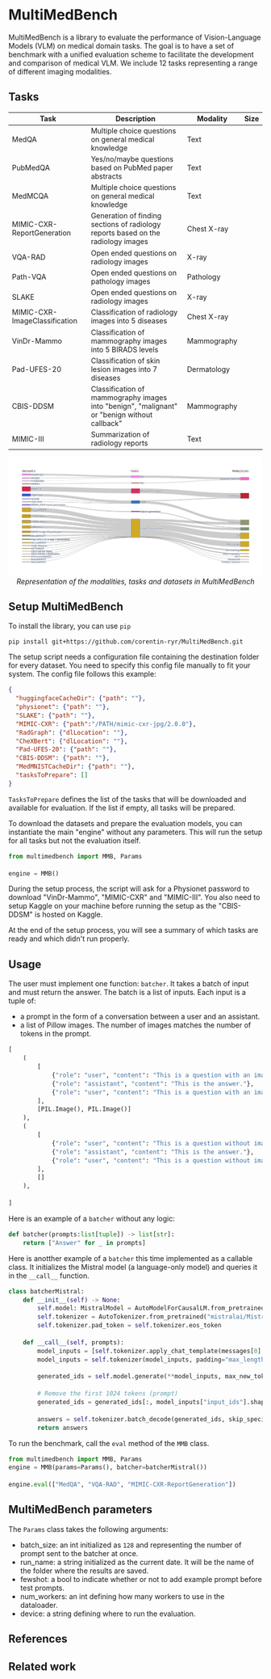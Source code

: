 # MultiMedBench


MultiMedBench is a library to evaluate the performance of Vision-Language Models (VLM) on medical domain tasks. The goal is to have a set of benchmark with a unified evaluation scheme to facilitate the development and comparison of medical VLM.
We include 12 tasks representing a range of different imaging modalities.


## Tasks

| Task                           | Description                                                                                       | Modality       | Size
|--------------------------------|---------------------------------------------------------------------------------------------------|----------------|----------
| MedQA                          | Multiple choice questions on general medical knowledge                                            | Text           |
| PubMedQA                       | Yes/no/maybe questions based on PubMed paper abstracts                                            | Text           |
| MedMCQA                        | Multiple choice questions on general medical knowledge                                            | Text           |
| MIMIC-CXR-ReportGeneration     | Generation of finding sections of radiology reports based on the radiology images                 | Chest X-ray    |
| VQA-RAD                        | Open ended questions on radiology images                                                          | X-ray          |
| Path-VQA                       | Open ended questions on pathology images                                                          | Pathology      |
| SLAKE                          | Open ended questions on radiology images                                                          | X-ray          |
| MIMIC-CXR-ImageClassification  | Classification of radiology images into 5 diseases                                                | Chest X-ray    |
| VinDr-Mammo                    | Classification of mammography images into 5 BIRADS levels                                         | Mammography    |
| Pad-UFES-20                    | Classification of skin lesion images into 7 diseases                                              | Dermatology    |
| CBIS-DDSM                      | Classification of mammography images into "benign", "malignant" or "benign without callback"      | Mammography    |
| MIMIC-III                      | Summarization of radiology reports                                                                | Text           |

<!-- <p align="center">
    <img src="dataset_stats/modalities.png" alt="modality sunburst graph" style="margin-right: 2.5%;" width="40%">
    <img src="dataset_stats/tasks.png" alt="modality sunburst graph" style="margin-left: 2.5%;" width="40%">
    <br>
    <em>Representation of the modalities and tasks in MultiMedBench</em>
</p> -->

<p align="center">
    <img src="dataset_stats/sankey.png" alt="sankey graph">
    <br>
    <em>Representation of the modalities, tasks and datasets in MultiMedBench</em>
</p>



## Setup MultiMedBench

To install the library, you can use `pip`

```console
pip install git+https://github.com/corentin-ryr/MultiMedBench.git
```

The setup script needs a configuration file containing the destination folder for every dataset. You need to specify this config file manually to fit your system. The config file follows this example:
```json
{
  "huggingfaceCacheDir": {"path": ""},
  "physionet": {"path": ""},
  "SLAKE": {"path": ""},
  "MIMIC-CXR": {"path":"/PATH/mimic-cxr-jpg/2.0.0"},
  "RadGraph": {"dlLocation": ""},
  "CheXBert": {"dlLocation": ""},
  "Pad-UFES-20": {"path": ""},
  "CBIS-DDSM": {"path": ""},
  "MedMNISTCacheDir": {"path": ""},
  "tasksToPrepare": []
}
```
`TasksToPrepare` defines the list of the tasks that will be downloaded and available for evaluation. If the list if empty, all tasks will be prepared.

To download the datasets and prepare the evaluation models, you can instantiate the main "engine" without any parameters. This will run the setup for all tasks but not the evaluation itself.

```python
from multimedbench import MMB, Params

engine = MMB()
```

During the setup process, the script will ask for a Physionet password to download "VinDr-Mammo", "MIMIC-CXR" and "MIMIC-III".
You also need to setup Kaggle on your machine before running the setup as the "CBIS-DDSM" is hosted on Kaggle.

At the end of the setup process, you will see a summary of which tasks are ready and which didn't run properly.

## Usage

The user must implement one function: `batcher`. It takes a batch of input and must return the answer.
The batch is a list of inputs.
Each input is a tuple of:
* a prompt in the form of a conversation between a user and an assistant.
* a list of Pillow images. The number of images matches the number of <img> tokens in the prompt.

```python
[
    (
        [
            {"role": "user", "content": "This is a question with an image <img>."}, 
            {"role": "assistant", "content": "This is the answer."},
            {"role": "user", "content": "This is a question with an image <img>."}, 
        ], 
        [PIL.Image(), PIL.Image()]
    ),
    (
        [
            {"role": "user", "content": "This is a question without images."},
            {"role": "assistant", "content": "This is the answer."},
            {"role": "user", "content": "This is a question without images."}, 
        ], 
        []
    ),

]
```

Here is an example of a `batcher` without any logic:
```python
def batcher(prompts:list[tuple]) -> list[str]:
    return ["Answer" for _ in prompts]
``` 

Here is anotther example of a `batcher` this time implemented as a callable class. It initializes the Mistral model (a language-only model) and queries it in the `__call__` function.

```python
class batcherMistral:
    def __init__(self) -> None:
        self.model: MistralModel = AutoModelForCausalLM.from_pretrained("mistralai/Mistral-7B-Instruct-v0.1")
        self.tokenizer = AutoTokenizer.from_pretrained("mistralai/Mistral-7B-Instruct-v0.1")
        self.tokenizer.pad_token = self.tokenizer.eos_token

    def __call__(self, prompts):
        model_inputs = [self.tokenizer.apply_chat_template(messages[0], return_tensors="pt", tokenize=False) for messages in prompts]
        model_inputs = self.tokenizer(model_inputs, padding="max_length", truncation=True, max_length=1024, return_tensors="pt")

        generated_ids = self.model.generate(**model_inputs, max_new_tokens=200, do_sample=True, pad_token_id=self.tokenizer.pad_token_id)

        # Remove the first 1024 tokens (prompt)
        generated_ids = generated_ids[:, model_inputs["input_ids"].shape[1] :]

        answers = self.tokenizer.batch_decode(generated_ids, skip_special_tokens=True)
        return answers
```

To run the benchmark, call the `eval` method of the `MMB` class.

```python
from multimedbench import MMB, Params
engine = MMB(params=Params(), batcher=batcherMistral())

engine.eval(["MedQA", "VQA-RAD", "MIMIC-CXR-ReportGeneration"])
```

## MultiMedBench parameters

The `Params` class takes the following arguments:
* batch_size: an int initialized as `128` and representing the number of prompt sent to the batcher at once.
* run_name: a string initialized as the current date. It will be the name of the folder where the results are saved.
* fewshot: a bool to indicate whether or not to add example prompt before test prompts.
* num_workers: an int defining how many workers to use in the dataloader.
* device: a string defining where to run the evaluation.

## References


## Related work
